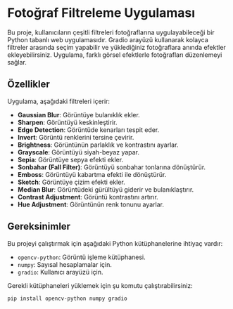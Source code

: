 # Fotoğraf Filtreleme Uygulaması

Bu proje, kullanıcıların çeşitli filtreleri fotoğraflarına uygulayabileceği bir Python tabanlı web uygulamasıdır. Gradio arayüzü kullanarak kolayca filtreler arasında seçim yapabilir ve yüklediğiniz fotoğraflara anında efektler ekleyebilirsiniz. Uygulama, farklı görsel efektlerle fotoğrafları düzenlemeyi sağlar.

## Özellikler

Uygulama, aşağıdaki filtreleri içerir:

- **Gaussian Blur**: Görüntüye bulanıklık ekler.
- **Sharpen**: Görüntüyü keskinleştirir.
- **Edge Detection**: Görüntüde kenarları tespit eder.
- **Invert**: Görüntü renklerini tersine çevirir.
- **Brightness**: Görüntünün parlaklık ve kontrastını ayarlar.
- **Grayscale**: Görüntüyü siyah-beyaz yapar.
- **Sepia**: Görüntüye sepya efekti ekler.
- **Sonbahar (Fall Filter)**: Görüntüyü sonbahar tonlarına dönüştürür.
- **Emboss**: Görüntüyü kabartma efekti ile dönüştürür.
- **Sketch**: Görüntüye çizim efekti ekler.
- **Median Blur**: Görüntüdeki gürültüyü giderir ve bulanıklaştırır.
- **Contrast Adjustment**: Görüntü kontrastını artırır.
- **Hue Adjustment**: Görüntünün renk tonunu ayarlar.

## Gereksinimler

Bu projeyi çalıştırmak için aşağıdaki Python kütüphanelerine ihtiyaç vardır:

- `opencv-python`: Görüntü işleme kütüphanesi.
- `numpy`: Sayısal hesaplamalar için.
- `gradio`: Kullanıcı arayüzü için.

Gerekli kütüphaneleri yüklemek için şu komutu çalıştırabilirsiniz:

```bash
pip install opencv-python numpy gradio
